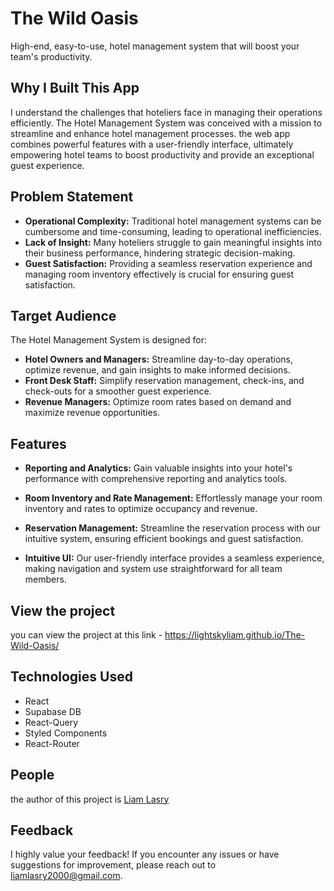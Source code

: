 # The Wild Oasis

High-end, easy-to-use, hotel management system that will boost your team's productivity.

## Why I Built This App

I understand the challenges that hoteliers face in managing their operations efficiently. The Hotel Management System was conceived with a mission to streamline and enhance hotel management processes. the web app combines powerful features with a user-friendly interface, ultimately empowering hotel teams to boost productivity and provide an exceptional guest experience.

## Problem Statement

- **Operational Complexity:** Traditional hotel management systems can be cumbersome and time-consuming, leading to operational inefficiencies.
- **Lack of Insight:** Many hoteliers struggle to gain meaningful insights into their business performance, hindering strategic decision-making.
- **Guest Satisfaction:** Providing a seamless reservation experience and managing room inventory effectively is crucial for ensuring guest satisfaction.

## Target Audience

The Hotel Management System is designed for:

- **Hotel Owners and Managers:** Streamline day-to-day operations, optimize revenue, and gain insights to make informed decisions.
- **Front Desk Staff:** Simplify reservation management, check-ins, and check-outs for a smoother guest experience.
- **Revenue Managers:** Optimize room rates based on demand and maximize revenue opportunities.

## Features

- **Reporting and Analytics:** Gain valuable insights into your hotel's performance with comprehensive reporting and analytics tools.

- **Room Inventory and Rate Management:** Effortlessly manage your room inventory and rates to optimize occupancy and revenue.

- **Reservation Management:** Streamline the reservation process with our intuitive system, ensuring efficient bookings and guest satisfaction.

- **Intuitive UI:** Our user-friendly interface provides a seamless experience, making navigation and system use straightforward for all team members.

## View the project

you can view the project at this link - https://lightskyliam.github.io/The-Wild-Oasis/

## Technologies Used

- React
- Supabase DB
- React-Query
- Styled Components
- React-Router

## People

the author of this project is [Liam Lasry](https://lightskyliam.github.io/LightSkyPortfolio/)

## Feedback

I highly value your feedback! If you encounter any issues or have suggestions for improvement, please reach out to liamlasry2000@gmail.com.
